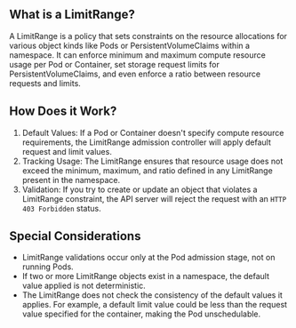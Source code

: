 ## What is a LimitRange?
A LimitRange is a policy that sets constraints on the resource allocations for various object kinds like Pods or PersistentVolumeClaims within a namespace. It can enforce minimum and maximum compute resource usage per Pod or Container, set storage request limits for PersistentVolumeClaims, and even enforce a ratio between resource requests and limits.


## How Does it Work?
1. Default Values: If a Pod or Container doesn't specify compute resource requirements, the LimitRange admission controller will apply default request and limit values.
2. Tracking Usage: The LimitRange ensures that resource usage does not exceed the minimum, maximum, and ratio defined in any LimitRange present in the namespace.
3. Validation: If you try to create or update an object that violates a LimitRange constraint, the API server will reject the request with an `HTTP 403 Forbidden` status.


## Special Considerations
- LimitRange validations occur only at the Pod admission stage, not on running Pods.
- If two or more LimitRange objects exist in a namespace, the default value applied is not deterministic.
- The LimitRange does not check the consistency of the default values it applies. For example, a default limit value could be less than the request value specified for the container, making the Pod unschedulable.

